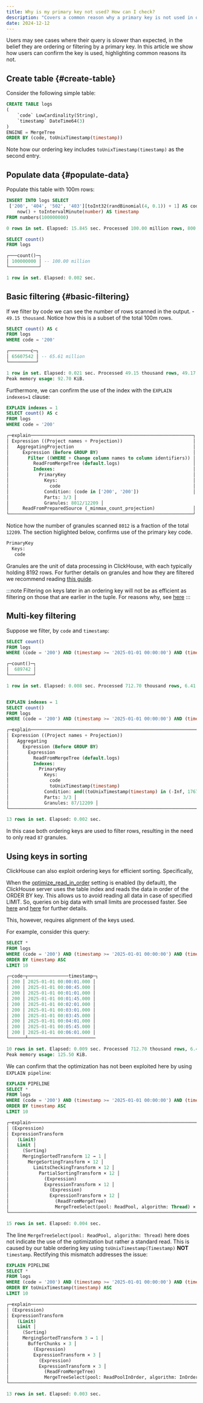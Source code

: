 ```yaml
---
title: Why is my primary key not used? How can I check?
description: "Covers a common reason why a primary key is not used in ordering and how we can confirm"
date: 2024-12-12
---
```


Users may see cases where their query is slower than expected, in the belief they are ordering or filtering by a primary key. In this article we show how users can confirm the key is used, highlighting common reasons its not.

## Create table {#create-table}

Consider the following simple table:

```sql
CREATE TABLE logs
(
    `code` LowCardinality(String),
    `timestamp` DateTime64(3)
)
ENGINE = MergeTree
ORDER BY (code, toUnixTimestamp(timestamp))
```

Note how our ordering key includes `toUnixTimestamp(timestamp)` as the second entry. 

## Populate data {#populate-data}

Populate this table with 100m rows:

```sql
INSERT INTO logs SELECT
 ['200', '404', '502', '403'][toInt32(randBinomial(4, 0.1)) + 1] AS code,
    now() + toIntervalMinute(number) AS timestamp
FROM numbers(100000000)

0 rows in set. Elapsed: 15.845 sec. Processed 100.00 million rows, 800.00 MB (6.31 million rows/s., 50.49 MB/s.)

SELECT count()
FROM logs

┌───count()─┐
│ 100000000 │ -- 100.00 million
└───────────┘

1 row in set. Elapsed: 0.002 sec.
```

## Basic filtering {#basic-filtering}

If we filter by code we can see the number of rows scanned in the output. - `49.15 thousand`. Notice how this is a subset of the total 100m rows.

```sql
SELECT count() AS c
FROM logs
WHERE code = '200'

┌────────c─┐
│ 65607542 │ -- 65.61 million
└──────────┘

1 row in set. Elapsed: 0.021 sec. Processed 49.15 thousand rows, 49.17 KB (2.34 million rows/s., 2.34 MB/s.)
Peak memory usage: 92.70 KiB.
```

Furthermore, we can confirm the use of the index with the `EXPLAIN indexes=1` clause:

```sql
EXPLAIN indexes = 1
SELECT count() AS c
FROM logs
WHERE code = '200'

┌─explain────────────────────────────────────────────────────────────┐
│ Expression ((Project names + Projection))                          │
│   AggregatingProjection                                            │
│     Expression (Before GROUP BY)                                   │
│       Filter ((WHERE + Change column names to column identifiers)) │
│         ReadFromMergeTree (default.logs)                           │
│         Indexes:                                                   │
│           PrimaryKey                                               │
│             Keys:                                                  │
│               code                                                 │
│             Condition: (code in ['200', '200'])                    │
│             Parts: 3/3 │
│             Granules: 8012/12209 │
│     ReadFromPreparedSource (_minmax_count_projection)              │
└────────────────────────────────────────────────────────────────────┘
```

Notice how the number of granules scanned `8012` is a fraction of the total `12209`. The section higlighted below, confirms use of the primary key code.

```bash
PrimaryKey
  Keys: 
   code 
```

Granules are the unit of data processing in ClickHouse, with each typically holding 8192 rows. For further details on granules and how they are filtered we recommend reading [this guide](/docs/en/optimize/sparse-primary-indexes#mark-files-are-used-for-locating-granules).

:::note
Filtering on keys later in an ordering key will not be as efficient as filtering on those that are earlier in the tuple. For reasons why, see [here](/docs/en/optimize/sparse-primary-indexes#secondary-key-columns-can-not-be-inefficient)
:::

## Multi-key filtering

Suppose we filter, by `code` and `timestamp`:

```sql
SELECT count()
FROM logs
WHERE (code = '200') AND (timestamp >= '2025-01-01 00:00:00') AND (timestamp <= '2026-01-01 00:00:00')

┌─count()─┐
│  689742 │
└─────────┘

1 row in set. Elapsed: 0.008 sec. Processed 712.70 thousand rows, 6.41 MB (88.92 million rows/s., 799.27 MB/s.)


EXPLAIN indexes = 1
SELECT count()
FROM logs
WHERE (code = '200') AND (timestamp >= '2025-01-01 00:00:00') AND (timestamp <= '2026-01-01 00:00:00')

┌─explain───────────────────────────────────────────────────────────────────────────────────────────────────────────────────────────────────────────────────────────┐
│ Expression ((Project names + Projection))                                                                                                                         │
│   Aggregating                                                                                                                                                     │
│     Expression (Before GROUP BY)                                                                                                                                  │
│       Expression                                                                                                                                                  │
│         ReadFromMergeTree (default.logs)                                                                                                                          │
│         Indexes:                                                                                                                                                  │
│           PrimaryKey                                                                                                                                              │
│             Keys:                                                                                                                                                 │
│               code                                                                                                                                                │
│               toUnixTimestamp(timestamp)                                                                                                                          │
│             Condition: and((toUnixTimestamp(timestamp) in (-Inf, 1767225600]), and((toUnixTimestamp(timestamp) in [1735689600, +Inf)), (code in ['200', '200']))) │
│             Parts: 3/3 │
│             Granules: 87/12209 │
└───────────────────────────────────────────────────────────────────────────────────────────────────────────────────────────────────────────────────────────────────┘

13 rows in set. Elapsed: 0.002 sec.

```

In this case both ordering keys are used to filter rows, resulting in the need to only read `87` granules.

## Using keys in sorting

ClickHouse can also exploit ordering keys for efficient sorting. Specifically,

When the [optimize_read_in_order](/docs/en/sql-reference/statements/select/order-by#optimization-of-data-reading) setting is enabled (by default), the ClickHouse server uses the table index and reads the data in order of the ORDER BY key. This allows us to avoid reading all data in case of specified LIMIT. So, queries on big data with small limits are processed faster. See [here](/docs/en/sql-reference/statements/select/order-by#optimization-of-data-reading) and [here](/docs/knowledgebase/async_vs_optimize_read_in_order#what-about-optimize_read_in_order) for further details.

This, however, requires alignment of the keys used.

For example, consider this query:

```sql
SELECT *
FROM logs
WHERE (code = '200') AND (timestamp >= '2025-01-01 00:00:00') AND (timestamp <= '2026-01-01 00:00:00')
ORDER BY timestamp ASC
LIMIT 10

┌─code─┬───────────────timestamp─┐
│ 200 │ 2025-01-01 00:00:01.000 │
│ 200 │ 2025-01-01 00:00:45.000 │
│ 200 │ 2025-01-01 00:01:01.000 │
│ 200 │ 2025-01-01 00:01:45.000 │
│ 200 │ 2025-01-01 00:02:01.000 │
│ 200 │ 2025-01-01 00:03:01.000 │
│ 200 │ 2025-01-01 00:03:45.000 │
│ 200 │ 2025-01-01 00:04:01.000 │
│ 200 │ 2025-01-01 00:05:45.000 │
│ 200 │ 2025-01-01 00:06:01.000 │
└──────┴─────────────────────────

10 rows in set. Elapsed: 0.009 sec. Processed 712.70 thousand rows, 6.41 MB (80.13 million rows/s., 720.27 MB/s.)
Peak memory usage: 125.50 KiB.
```

We can confirm that the optimization has not been exploited here by using `EXPLAIN pipeline`:

```sql
EXPLAIN PIPELINE
SELECT *
FROM logs
WHERE (code = '200') AND (timestamp >= '2025-01-01 00:00:00') AND (timestamp <= '2026-01-01 00:00:00')
ORDER BY timestamp ASC
LIMIT 10

┌─explain───────────────────────────────────────────────────────────────────────┐
│ (Expression)                                                                  │
│ ExpressionTransform                                                           │
│   (Limit)                                                                     │
│   Limit │
│     (Sorting)                                                                 │
│     MergingSortedTransform 12 → 1 │
│       MergeSortingTransform × 12 │
│         LimitsCheckingTransform × 12 │
│           PartialSortingTransform × 12 │
│             (Expression)                                                      │
│             ExpressionTransform × 12 │
│               (Expression)                                                    │
│               ExpressionTransform × 12 │
│                 (ReadFromMergeTree)                                           │
│                 MergeTreeSelect(pool: ReadPool, algorithm: Thread) × 12 0 → 1 │
└───────────────────────────────────────────────────────────────────────────────┘

15 rows in set. Elapsed: 0.004 sec.
```

The line `MergeTreeSelect(pool: ReadPool, algorithm: Thread)` here does not indicate the use of the optimization but rather a standard read. This is caused by our table ordering key using `toUnixTimestamp(Timestamp)` **NOT** `timestamp`.  Rectifying this mismatch addresses the issue:

```sql
EXPLAIN PIPELINE
SELECT *
FROM logs
WHERE (code = '200') AND (timestamp >= '2025-01-01 00:00:00') AND (timestamp <= '2026-01-01 00:00:00')
ORDER BY toUnixTimestamp(timestamp) ASC
LIMIT 10

┌─explain──────────────────────────────────────────────────────────────────────────┐
│ (Expression)                                                                     │
│ ExpressionTransform                                                              │
│   (Limit)                                                                        │
│   Limit │
│     (Sorting)                                                                    │
│     MergingSortedTransform 3 → 1 │
│       BufferChunks × 3 │
│         (Expression)                                                             │
│         ExpressionTransform × 3 │
│           (Expression)                                                           │
│           ExpressionTransform × 3 │
│             (ReadFromMergeTree)                                                  │
│             MergeTreeSelect(pool: ReadPoolInOrder, algorithm: InOrder) × 3 0 → 1 │
└──────────────────────────────────────────────────────────────────────────────────┘

13 rows in set. Elapsed: 0.003 sec.
```
